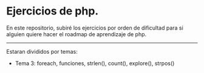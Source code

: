 
# Ejercicios de php.

En este repositorio, subiré los ejercicios por orden de dificultad para si alguien quiere hacer el roadmap de aprendizaje de php.
<hr>
Estaran divididos por temas:
<ul>
  
  <li>Tema 3: foreach, funciones, strlen(), count(), explore(), strpos()</li>
</ul>




